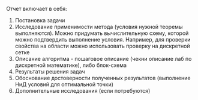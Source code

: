 Отчет включает в себя:

1. Постановка задачи
2. Исследование применимости метода (условия нужной теоремы выполняются). Можно придумать вычислительную схему, которой можно подтвердить выполнение условия. Например, для проверки свойства на области можно использовать проверку на дискретной сетке
3. Описание алгоритма - пошаговое описание (чекни описание лаб по дискретной математике), либо блок-схема
4. Результаты решения задач
5. Обоснование достоверности полученных результатов (выполнение НиД условий для оптимальной точки)
6. Дополнительные исследования (если потребуются)